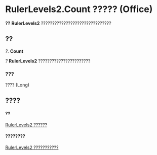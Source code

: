 
# RulerLevels2.Count ????? (Office)

 **??** **RulerLevels2** ???????????????????????????????


## ??

 _?_. **Count**

 _?_ **RulerLevels2** ???????????????????????


### ???

???? (Long)


## ????


#### ??


[RulerLevels2 ??????](01bd257c-1c26-a7cd-cf2a-8478c861b78a.md)
#### ????????


[RulerLevels2 ???????????](http://msdn.microsoft.com/library/6ca40020-3cf8-d0bd-88ec-73de61c55daf%28Office.15%29.aspx)